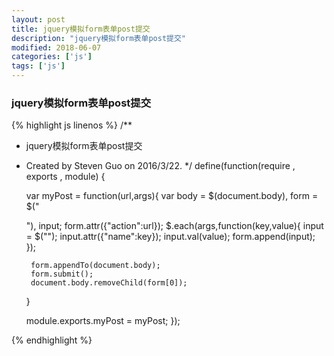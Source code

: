 ```yaml
---
layout: post
title: jquery模拟form表单post提交
description: "jquery模拟form表单post提交"
modified: 2018-06-07
categories: ['js']
tags: ['js']
---
```



### jquery模拟form表单post提交

{% highlight js linenos %}
/**
 * jquery模拟form表单post提交
 * Created by Steven Guo on 2016/3/22.
 */
define(function(require , exports , module) {

    var myPost = function(url,args){
        var body = $(document.body),
            form = $("<form method='post'></form>"),
            input;
        form.attr({"action":url});
        $.each(args,function(key,value){
            input = $("<input type='hidden'>");
            input.attr({"name":key});
            input.val(value);
            form.append(input);
        });

        form.appendTo(document.body);
        form.submit();
        document.body.removeChild(form[0]);
    }

    module.exports.myPost = myPost;
});

{% endhighlight %}